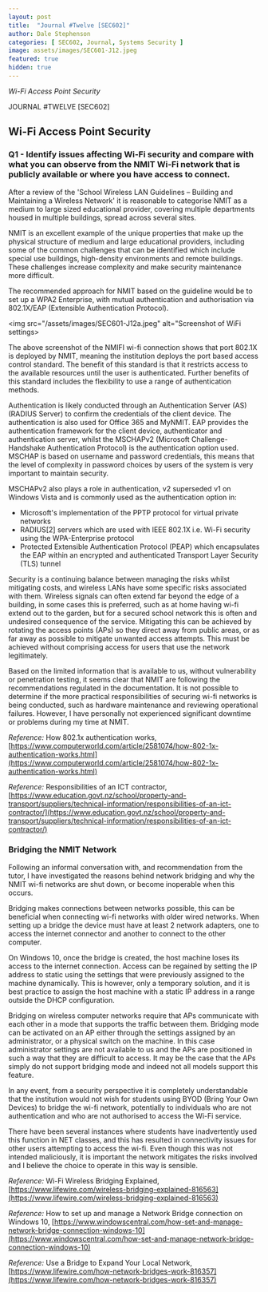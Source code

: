 ```yaml
---
layout: post
title:  "Journal #Twelve [SEC602]"
author: Dale Stephenson
categories: [ SEC602, Journal, Systems Security ]
image: assets/images/SEC601-J12.jpeg
featured: true
hidden: true
---
```

<i>Wi-Fi Access Point Security</i>

JOURNAL #TWELVE [SEC602]

<h2>Wi-Fi Access Point Security</h2>

<h3>Q1 - Identify issues affecting Wi-Fi security and compare with what you can observe from the NMIT Wi-Fi network that is publicly available or where you have access to connect.</h3> 

After a review of the 'School Wireless LAN Guidelines – Building and Maintaining a Wireless Network' it is reasonable to categorise NMIT as a medium to large sized educational provider, covering multiple departments housed in multiple buildings, spread across several sites. 

NMIT is an excellent example of the unique properties that make up the physical structure of medium and large educational providers, including  some of the common challenges that can be identified which include special use buildings, high-density environments and remote buildings. These challenges increase complexity and make security maintenance more difficult. 

The recommended approach for NMIT based on the guideline would be to set up a WPA2 Enterprise, with mutual authentication and authorisation via 802.1X/EAP (Extensible Authentication Protocol).  

<img src="/assets/images/SEC601-J12a.jpeg" alt="Screenshot of WiFi settings>

The above screenshot of the NMIFI wi-fi connection shows that port 802.1X is deployed by NMIT, meaning the institution deploys the port based access control standard. The benefit of this standard is that it restricts access to the available resources until the user is authenticated. Further benefits of this standard includes the flexibility to use a range of authentication methods. 

Authentication is likely conducted through an Authentication Server (AS) (RADIUS Server) to confirm the credentials of the client device. The authentication is also used for Office 365 and MyNMIT. EAP provides the authentication framework for the client device, authenticator and authentication server, whilst the MSCHAPv2 (Microsoft Challenge-Handshake Authentication Protocol) is the authentication option used. MSCHAP is based on username and password credentials, this means that the level of complexity in password choices by users of the system is very important to maintain security. 

MSCHAPv2 also plays a role in authentication, v2 superseded v1 on Windows Vista and is commonly used as the authentication option in:

- Microsoft's implementation of the PPTP protocol for virtual private networks
- RADIUS[2] servers which are used with IEEE 802.1X i.e. Wi-Fi security using the WPA-Enterprise protocol
- Protected Extensible Authentication Protocol (PEAP) which encapsulates the EAP within an encrypted and authenticated Transport Layer Security (TLS) tunnel

Security is a continuing balance between managing the risks whilst mitigating costs, and wireless LANs have some specific risks associated with them. Wireless signals can often extend far beyond the edge of a building, in some cases this is preferred, such as at home having wi-fi extend out to the garden, but for a secured school network this is often and undesired consequence of the service. Mitigating this can be achieved by rotating the access points (APs) so they direct away from public areas, or as far away as possible to mitigate unwanted access attempts. This must be achieved without comprising access for users that use the network legitimately. 

Based on the limited information that is available to us, without vulnerability or penetration testing, it seems clear that NMIT are following the recommendations regulated in the documentation. It is not possible to determine if the more practical responsibilities of securing wi-fi networks is being conducted, such as hardware maintenance and reviewing operational failures. However, I have personally not experienced significant downtime or problems during my time at NMIT. 

<i>Reference:</i> How 802.1x authentication works, [https://www.computerworld.com/article/2581074/how-802-1x-authentication-works.html](https://www.computerworld.com/article/2581074/how-802-1x-authentication-works.html)

<i>Reference:</i> Responsibilities of an ICT contractor, [https://www.education.govt.nz/school/property-and-transport/suppliers/technical-information/responsibilities-of-an-ict-contractor/](https://www.education.govt.nz/school/property-and-transport/suppliers/technical-information/responsibilities-of-an-ict-contractor/)

<h3>Bridging the NMIT Network</h3> 

Following an informal conversation with, and recommendation from the tutor, I have investigated the reasons behind network bridging and why the NMIT wi-fi networks are shut down, or become inoperable when this occurs. 

Bridging makes connections between networks possible, this can be beneficial when connecting wi-fi networks with older wired networks. When setting up a bridge the device must have at least 2 network adapters, one to access the internet connector and another to connect to the other computer.

On Windows 10, once the bridge is created, the host machine loses its access to the internet connection. Access can be regained by setting the IP address to static using the settings that were previously assigned to the machine dynamically. This is however, only a temporary solution, and it is best practice to assign the host machine with a static IP address in a range outside the DHCP configuration.

Bridging on wireless computer networks require that APs communicate with each other in a mode that supports the traffic between them. Bridging mode can be activated on an AP either through the settings assigned by an administrator, or a physical switch on the machine. In this case administrator settings are not available to us and the APs are positioned in such a way that they are difficult to access. It may be the case that the APs simply do not support bridging mode and indeed not all models support this feature. 

In any event, from a security perspective it is completely understandable that the institution would not wish for students using BYOD (Bring Your Own Devices) to bridge the wi-fi network, potentially to individuals who are not authentication and who are not authorised to access the Wi-Fi service. 

There have been several instances where students have inadvertently used this function in NET classes, and this has resulted in connectivity issues for other users attempting to access the wi-fi. Even though this was not intended maliciously, it is important the network mitigates the risks involved and I believe the choice to operate in this way is sensible. 

<i>Reference:</i> Wi-Fi Wireless Bridging Explained, [https://www.lifewire.com/wireless-bridging-explained-816563](https://www.lifewire.com/wireless-bridging-explained-816563)

<i>Reference:</i> How to set up and manage a Network Bridge connection on Windows 10, [https://www.windowscentral.com/how-set-and-manage-network-bridge-connection-windows-10](https://www.windowscentral.com/how-set-and-manage-network-bridge-connection-windows-10)

<i>Reference:</i> Use a Bridge to Expand Your Local Network, [https://www.lifewire.com/how-network-bridges-work-816357](https://www.lifewire.com/how-network-bridges-work-816357)


